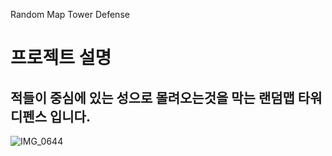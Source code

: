 Random Map Tower Defense

# 프로젝트 설명

## 적들이 중심에 있는 성으로 몰려오는것을 막는 랜덤맵 타워디펜스 입니다.

![IMG_0644](https://github.com/Mings1027/UnityGame/assets/100500113/489fcc53-ab8e-4f0d-b4f2-0c69073944e1)

























